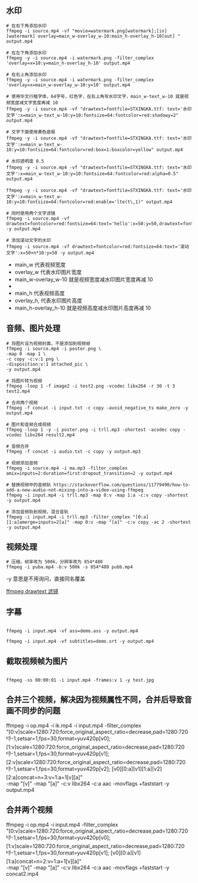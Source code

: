 
## 水印


``` shell
# 在右下角添加水印
ffmpeg -i source.mp4 -vf "movie=watermark.png[watermark];[in][watermark] overlay=main_w-overlay_w-10:main_h-overlay_h-10[out] " output.mp4

# 在左下角添加水印
ffmpeg -y -i source.mp4 -i watermark.png -filter_complex 'overlay=x=10:y=main_h-overlay_h-10' output.mp4

# 在右上角添加水印
ffmpeg -y -i source.mp4 -i watermark.png -filter_complex 'overlay=x=main_w-overlay_w-10:y=10' output.mp4

# 使用华文行楷字体，64字号，红色字，在右上角写水印文字，main_w-text_w-10 就是视频宽度减文字宽度再减 10
ffmpeg -y -i source.mp4 -vf "drawtext=fontfile=STXINGKA.ttf: text='水印文字':x=main_w-text_w-10:y=10:fontsize=64:fontcolor=red:shadowy=2" output.mp4

# 文字下面使用黄色底框
ffmpeg -y -i source.mp4 -vf "drawtext=fontfile=STXINGKA.ttf: text='水印文字':x=main_w-text_w-10:y=10:fontsize=64:fontcolor=red:box=1:boxcolor=yellow" output.mp4

# 水印透明度 0.5
ffmpeg -y -i source.mp4 -vf "drawtext=fontfile=STXINGKA.ttf: text='水印文字':x=main_w-text_w-10:y=10:fontsize=64:fontcolor=red:alpha=0.5" output.mp4

ffmpeg -y -i source.mp4 -vf "drawtext=fontfile=STXINGKA.ttf: text='水印文字':x=main_w-text_w-10:y=10:fontsize=64:fontcolor=red:enable='lte(t\,1)" output.mp4

# 同时使用两个文字滤镜
ffmpeg -i source.mp4 -vf drawtext=fontcolor=red:fontsize=64:text='hello':x=50:y=50,drawtext=fontcolor=red:fontsize=64:text='world':x=150:y=150 -y output.mp4

# 添加滚动文字的水印
ffmpeg -i source.mp4 -vf drawtext=fontcolor=red:fontsize=64:text='滚动文字':x=50+n*10:y=50 -y output.mp4
``` 

- main_w 代表视频宽度
- overlay_w 代表水印图片宽度
- main_w-overlay_w-10 就是视频宽度减水印图片宽度再减 10
- 
- main_h 代表视频高度
- overlay_h, 代表水印图片高度
- main_h-overlay_h-10 就是视频高度减水印图片高度再减 10


## 音频、图片处理

``` shell
# 将图片设为视频封面，不是添加到视频帧
ffmpeg -i source.mp4 -i poster.png \
-map 0 -map 1 \
-c copy -c:v:1 png \
-disposition:v:1 attached_pic \
-y output.mp4

# 将图片转为视频
ffmpeg -loop 1 -f image2 -i test2.png -vcodec libx264 -r 30 -t 3 test2.mp4

# 合并两个视频
ffmpeg -f concat -i input.txt -c copy -avoid_negative_ts make_zero -y output.mp4

# 图片和音频合成视频
ffmpeg -loop 1 -y -i poster.png -i trll.mp3 -shortest -acodec copy -vcodec libx264 result2.mp4

# 音频合并
ffmpeg -f concat -i audio.txt -c copy -y output.mp3

# 视频添加音频
ffmpeg -i source.mp4 -i ma.mp3 -filter_complex amix=inputs=2:duration=first:dropout_transition=2 -y output.mp4

# 替换视频中的音频轨 https://stackoverflow.com/questions/11779490/how-to-add-a-new-audio-not-mixing-into-a-video-using-ffmpeg
ffmpeg -i input.mp4 -i trll.mp3 -map 0:v -map 1:a -c:v copy -shortest -y output.mp4

# 添加音频轨到视频，混合音轨
ffmpeg -i input.mp4 -i trll.mp3 -filter_complex "[0:a][1:a]amerge=inputs=2[a]" -map 0:v -map "[a]" -c:v copy -ac 2 -shortest -y output.mp4

```

## 视频处理
``` shell
# 压缩，帧率改为 500k，分辨率改为 854*480
ffmpeg -i puba.mp4 -b:v 500k -s 854*480 pubb.mp4
```
-y 意思是不用询问，直接同名覆盖

[ffmpeg drawtext 滤镜](https://ffmpeg.org/ffmpeg-filters.html#drawtext-1)


## 字幕

``` shell

ffmpeg -i input.mp4 -vf ass=demo.ass -y output.mp4

ffmpeg -i input.mp4 -vf subtitles=demo.srt -y output.mp4

``` 

## 截取视频帧为图片
``` shell

ffmpeg -ss 00:00:01 -i input.mp4 -frames:v 1 -y test.jpg

``` 

## 合并三个视频，解决因为视频属性不同，合并后导致音画不同步的问题
ffmpeg -i op.mp4 -i ik.mp4 -i input.mp4 -filter_complex \
"[0:v]scale=1280:720:force_original_aspect_ratio=decrease,pad=1280:720:-1:-1,setsar=1,fps=30,format=yuv420p[v0];
 [1:v]scale=1280:720:force_original_aspect_ratio=decrease,pad=1280:720:-1:-1,setsar=1,fps=30,format=yuv420p[v1];
 [2:v]scale=1280:720:force_original_aspect_ratio=decrease,pad=1280:720:-1:-1,setsar=1,fps=30,format=yuv420p[v2];
 [v0][0:a][v1][1:a][v2][2:a]concat=n=3:v=1:a=1[v][a]" \
-map "[v]" -map "[a]" -c:v libx264 -c:a aac -movflags +faststart -y output.mp4


## 合并两个视频
ffmpeg -i op.mp4 -i input.mp4 -filter_complex \
"[0:v]scale=1280:720:force_original_aspect_ratio=decrease,pad=1280:720:-1:-1,setsar=1,fps=30,format=yuv420p[v0];
 [1:v]scale=1280:720:force_original_aspect_ratio=decrease,pad=1280:720:-1:-1,setsar=1,fps=30,format=yuv420p[v1];
 [v0][0:a][v1][1:a]concat=n=2:v=1:a=1[v][a]" \
-map "[v]" -map "[a]" -c:v libx264 -c:a aac -movflags +faststart -y concat2.mp4
